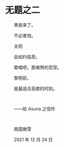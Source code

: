 # 无题之二

　　黑夜来了。

　　不必害怕，

　　太阳

　　会如约临至。

　　歌唱吧，那难熬的忍受。

　　黎明前，

　　是最适合高歌的时刻。

<br />

　　——给 Asuna 之信件

<br />

　　南国微雪

　　2021 年 12 月 24 日

